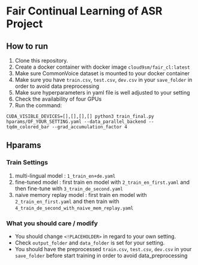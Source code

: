 # Fair Continual Learning of ASR Project


## How to run
1. Clone this repository.
2. Create a docker container with docker image `cloud9sm/fair_cl:latest`
3. Make sure CommonVoice dataset is mounted to your docker container
4. Make sure you have `train.csv`, `test.csv`, `dev.csv` in your `save_folder` in order to avoid data preprocessing
5. Make sure hyperparameters in yaml file is well adjusted to your setting
6. Check the availability of four GPUs
7. Run the command:
   
`CUDA_VISIBLE_DEVICES=[],[],[],[] python3 train_final.py hparams/OF_YOUR_SETTING.yaml --data_parallel_backend --tqdm_colored_bar --grad_accumulation_factor 4`
   
## Hparams
### Train Settings

1. multi-lingual model : `1_train_en+de.yaml`
2. fine-tuned model : first train en model with `2_train_en_first.yaml` and then fine-tune with `3_train_de_second.yaml`
3. naive memory replay model : first train en model with `2_train_en_first.yaml` and then train with `4_train_de_second_with_naive_mem_replay.yaml`

### What you should care / modify
- You should change `<!PLACEHOLDER>` in regard to your own setting.
- Check `output_folder` and `data_folder` is set for your setting.
- You should have the preprocessed `train.csv`, `test.csv`, `dev.csv` in your `save_folder` before start training in order to avoid data_preprocessing

